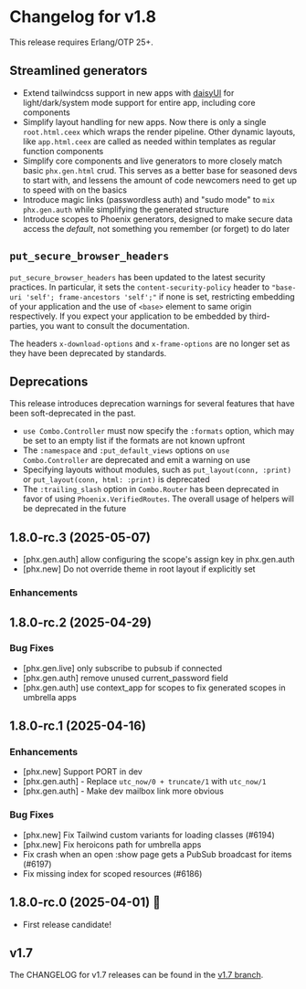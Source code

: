 # Changelog for v1.8

This release requires Erlang/OTP 25+.

## Streamlined generators

- Extend tailwindcss support in new apps with [daisyUI](https://daisyui.com/) for light/dark/system mode support for entire app, including core components
- Simplify layout handling for new apps. Now there is only a single `root.html.ceex` which wraps the render pipeline. Other dynamic layouts, like `app.html.ceex` are called as needed within templates as regular function components
- Simplify core components and live generators to more closely match basic `phx.gen.html` crud. This serves as a better base for seasoned devs to start with, and lessens the amount of code newcomers need to get up to speed with on the basics
- Introduce magic links (passwordless auth) and "sudo mode" to `mix phx.gen.auth` while simplifying the generated structure
- Introduce scopes to Phoenix generators, designed to make secure data access the _default_, not something you remember (or forget) to do later

## `put_secure_browser_headers`

`put_secure_browser_headers` has been updated to the latest security practices. In particular, it sets the `content-security-policy` header to `"base-uri 'self'; frame-ancestors 'self';"` if none is set, restricting embedding of your application and the use of `<base>` element to same origin respectively. If you expect your application to be embedded by third-parties, you want to consult the documentation.

The headers `x-download-options` and `x-frame-options` are no longer set as they have been deprecated by standards.

## Deprecations

This release introduces deprecation warnings for several features that have been soft-deprecated in the past.

- `use Combo.Controller` must now specify the `:formats` option, which may be set to an empty list if the formats are not known upfront
- The `:namespace` and `:put_default_views` options on `use Combo.Controller` are deprecated and emit a warning on use
- Specifying layouts without modules, such as `put_layout(conn, :print)` or `put_layout(conn, html: :print)` is deprecated
- The `:trailing_slash` option in `Combo.Router` has been deprecated in favor of using `Phoenix.VerifiedRoutes`. The overall usage of helpers will be deprecated in the future

## 1.8.0-rc.3 (2025-05-07)

- [phx.gen.auth] allow configuring the scope's assign key in phx.gen.auth
- [phx.new] Do not override theme in root layout if explicitly set

### Enhancements

## 1.8.0-rc.2 (2025-04-29)

### Bug Fixes

- [phx.gen.live] only subscribe to pubsub if connected
- [phx.gen.auth] remove unused current_password field
- [phx.gen.auth] use context_app for scopes to fix generated scopes in umbrella apps

## 1.8.0-rc.1 (2025-04-16)

### Enhancements

- [phx.new] Support PORT in dev
- [phx.gen.auth] - Replace `utc_now/0 + truncate/1` with `utc_now/1`
- [phx.gen.auth] - Make dev mailbox link more obvious

### Bug Fixes

- [phx.new] Fix Tailwind custom variants for loading classes (#6194)
- [phx.new] Fix heroicons path for umbrella apps
- Fix crash when an open :show page gets a PubSub broadcast for items (#6197)
- Fix missing index for scoped resources (#6186)

## 1.8.0-rc.0 (2025-04-01) 🚀

- First release candidate!

## v1.7

The CHANGELOG for v1.7 releases can be found in the [v1.7 branch](https://github.com/phoenixframework/phoenix/blob/v1.7/CHANGELOG.md).
